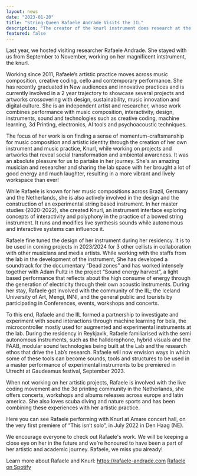 ```yaml
---
layout: news
date: "2023-01-20"
title: "String-Queen Rafaele Andrade Visits the IIL"
description: "The creator of the knurl instrument does research at the lab"
featured: false
---
```


<script>
import CaptionedImage from "../../components/Images/CaptionedImage.svelte"
</script>

Last year, we hosted visiting researcher Rafaele Andrade. She stayed with us from September to November, working on her magnificent intstrument, the knurl. 

<CaptionedImage
src="news/stelpurrokka3.jpg"
alt="A young woman holding a large white upright instrument in a yellow research lab."
caption="Rafaele Andrade visiting the IIL."/>

Working since 2011, Rafaele’s artistic practice moves across music composition, creative coding, cello and contemporary performance. She has recently graduated in New audiences and innovative practices and is currently involved in a 2 year trajectory to showcase several projects and artworks crossovering with design, sustainability, music innovation and digital culture. She is an independent artist and researcher, whose work combines performance with music composition, interactivity, design, instruments, sound and technologies such as creative coding, machine learning, 3d Printing, electronics, AI tools and psychoacoustic techniques. 

The focus of her work is on finding a sense of momentum-craftsmanship for music composition and artistic identity through the creation of her own instrument and music practice, Knurl, while working on projects and artworks that reveal social transformation and ambiental awareness. It was an absolute pleasure for us to partake in her journey. She's an amazing musician and researcher and sharing the lab space with her brought a lot of good energy and much laughter, resulting in a more vibrant and lively workspace than ever!

<CaptionedImage
src="news/visindavaka_knurl.jpeg"
alt="Two young women, each one with an upright instrument in the lap, one playing the halldorophone like a cello, the other one standing with a knurl. In the background, people working at an expo for science."
caption="During her residency, Rafaele has explored some collaborations and experiences with Icelandic artists, such as one of her strongest references, the Halldorophone (player in the photo is Eydís Kvaran)."/>

While Rafaele is known for her music compositions across Brazil, Germany and the Netherlands, she is also actively involved in the design and the construction of an experimental string based instrument. In her master studies (2020-2022), she created Knurl, an instrument interface exploring concepts of interactivity and polyphony in the practice of a bowed string instrument. It runs and modifies live synthesis sounds while autonomous and interactive systems can influence it.

<CaptionedImage
src="news/knurl.jpeg"
alt="Two photographs of the knurl, a white upright string instrument. On the left the whole instrument is visible on a black background, on the right there is a close-up of the sliders."
caption="When Rafaele performs with Knurl, its strings are sensor-based and become “buttons” to trigger sound events. The selection of these instances are selected by the sliders present in the frame part of the instrument."/>

Rafaele fine tuned the design of her instrument during her residency. It is to be used in coming projects in 2023/2024 for 3 other cellists in collaboration with other musicians and media artists. While working with the staffs from the lab in the development of the instrument, She has developed a soundtrack for the documentary “Dead zones” and has worked intensely together with Adam Pultz in the project “Sound energy harvest”, a light based performance that reflects about the high consume of energy through the generation of electricity through their own acoustic instruments. During her stay, Rafaele got involved with the community of the IIL; the Iceland University of Art, Mengi, INNI, and the general public and tourists by participating in Conferences, events, workshops and concerts.

<CaptionedImage
src="news/knurl2.jpeg"
alt="White 3D-printed upright instrument with 4 sets of strings. Black background."
caption="Knurl is made with 3d print technology with recycled materials from the Netherlands. Its design is inspired in the rotational mechanisms such as its name, knurl (from Knurling)"/>

To this end, Rafaele and the IIL formed a partnership to investigate and experiment with sound interactions through machine learning for bela, the microcontroller mostly used for augmented and experimental instruments at the lab. During the residency in Reykjavik, Rafaele familiarised with the semi autonomous instruments, such as the halldorophone, hybrid visuals and the FAAB, modular sound technologies being built at the Lab and the research ethos that drive the Lab’s research. Rafaele will now envision ways in which some of these tools can become sounds, tools and structures to be used in a master performance of experimental instruments to be premiered in Utrecht at Gaudeamus festival, September 2023.

When not working on her artistic projects, Rafaele is involved with the live coding movement and the 3d printing community in the Netherlands, she offers concerts, workshops and albums releases across europe and latin america. She also loves scuba diving and nature sports and has been combining these experiences with her artistic practice. 

<CaptionedImage
src="news/scuba.jpeg"
alt="A diver in green misty water."
caption="Rafaele combines artistic practices with her love for scuba diving and nature sports."/>

Here you can see Rafaele performing with Knurl at Amare concert hall, on the very first premiere of “This isn’t solo”, in July 2022 in Den Haag (NE). 

We encourage everyone to check out Rafaele's work. We will be keeping a close eye on her in the future and we're honoured to have been a part of her artistic and academic journey. Rafaele, we miss you already!

Learn more about Rafaele and Knurl: https://rafaele-andrade.com 
<a href="https://open.spotify.com/artist/4GnSIWensqvJ1Lt16uRGDM?si=NmTP6Sy5RSWI3ol4wWZRSQ&utm_source=copy-link ">Rafaele on Spotify</a>


<CaptionedImage
src="news/knurl-performance.jpeg"
alt="A young woman playing the knurl like a chello, in a middle of a room with colorful patterns on the floor and sitting audience in a circle around her."
caption="A close up of the “This isn’t solo”, an interactive performance with Knurl being manipulated by its audience."/>
